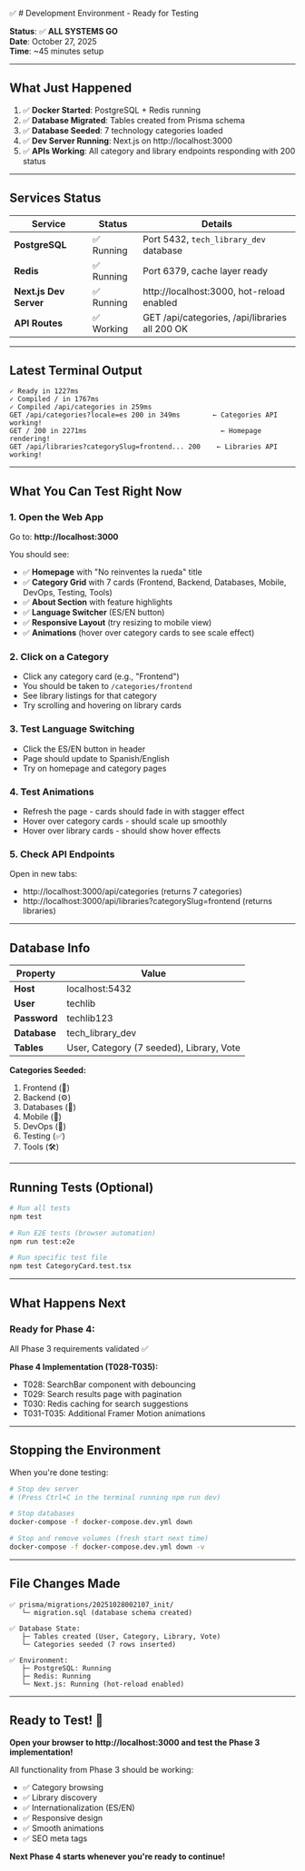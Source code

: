 ✅ # Development Environment - Ready for Testing

**Status**: ✅ **ALL SYSTEMS GO**  
**Date**: October 27, 2025  
**Time**: ~45 minutes setup

---

## What Just Happened

1. ✅ **Docker Started**: PostgreSQL + Redis running
2. ✅ **Database Migrated**: Tables created from Prisma schema
3. ✅ **Database Seeded**: 7 technology categories loaded
4. ✅ **Dev Server Running**: Next.js on http://localhost:3000
5. ✅ **APIs Working**: All category and library endpoints responding with 200 status

---

## Services Status

| Service | Status | Details |
|---------|--------|---------|
| **PostgreSQL** | ✅ Running | Port 5432, `tech_library_dev` database |
| **Redis** | ✅ Running | Port 6379, cache layer ready |
| **Next.js Dev Server** | ✅ Running | http://localhost:3000, hot-reload enabled |
| **API Routes** | ✅ Working | GET /api/categories, /api/libraries all 200 OK |

---

## Latest Terminal Output

```
✓ Ready in 1227ms
✓ Compiled / in 1767ms
✓ Compiled /api/categories in 259ms
GET /api/categories?locale=es 200 in 349ms        ← Categories API working!
GET / 200 in 2271ms                                 ← Homepage rendering!
GET /api/libraries?categorySlug=frontend... 200    ← Libraries API working!
```

---

## What You Can Test Right Now

### 1. **Open the Web App**
Go to: **http://localhost:3000**

You should see:
- ✅ **Homepage** with "No reinventes la rueda" title
- ✅ **Category Grid** with 7 cards (Frontend, Backend, Databases, Mobile, DevOps, Testing, Tools)
- ✅ **About Section** with feature highlights
- ✅ **Language Switcher** (ES/EN button)
- ✅ **Responsive Layout** (try resizing to mobile view)
- ✅ **Animations** (hover over category cards to see scale effect)

### 2. **Click on a Category**
- Click any category card (e.g., "Frontend")
- You should be taken to `/categories/frontend`
- See library listings for that category
- Try scrolling and hovering on library cards

### 3. **Test Language Switching**
- Click the ES/EN button in header
- Page should update to Spanish/English
- Try on homepage and category pages

### 4. **Test Animations**
- Refresh the page - cards should fade in with stagger effect
- Hover over category cards - should scale up smoothly
- Hover over library cards - should show hover effects

### 5. **Check API Endpoints**
Open in new tabs:
- http://localhost:3000/api/categories (returns 7 categories)
- http://localhost:3000/api/libraries?categorySlug=frontend (returns libraries)

---

## Database Info

| Property | Value |
|----------|-------|
| **Host** | localhost:5432 |
| **User** | techlib |
| **Password** | techlib123 |
| **Database** | tech_library_dev |
| **Tables** | User, Category (7 seeded), Library, Vote |

**Categories Seeded:**
1. Frontend (🎨)
2. Backend (⚙️)
3. Databases (💾)
4. Mobile (📱)
5. DevOps (🚀)
6. Testing (✅)
7. Tools (🛠️)

---

## Running Tests (Optional)

```bash
# Run all tests
npm test

# Run E2E tests (browser automation)
npm run test:e2e

# Run specific test file
npm test CategoryCard.test.tsx
```

---

## What Happens Next

### **Ready for Phase 4:**
All Phase 3 requirements validated ✅

**Phase 4 Implementation (T028-T035):**
- T028: SearchBar component with debouncing
- T029: Search results page with pagination
- T030: Redis caching for search suggestions
- T031-T035: Additional Framer Motion animations

---

## Stopping the Environment

When you're done testing:

```bash
# Stop dev server
# (Press Ctrl+C in the terminal running npm run dev)

# Stop databases
docker-compose -f docker-compose.dev.yml down

# Stop and remove volumes (fresh start next time)
docker-compose -f docker-compose.dev.yml down -v
```

---

## File Changes Made

```
✅ prisma/migrations/20251028002107_init/
   └─ migration.sql (database schema created)
   
✅ Database State:
   ├─ Tables created (User, Category, Library, Vote)
   └─ Categories seeded (7 rows inserted)

✅ Environment:
   ├─ PostgreSQL: Running
   ├─ Redis: Running
   └─ Next.js: Running (hot-reload enabled)
```

---

## Ready to Test! 🚀

**Open your browser to http://localhost:3000 and test the Phase 3 implementation!**

All functionality from Phase 3 should be working:
- ✅ Category browsing
- ✅ Library discovery
- ✅ Internationalization (ES/EN)
- ✅ Responsive design
- ✅ Smooth animations
- ✅ SEO meta tags

**Next Phase 4 starts whenever you're ready to continue!**

